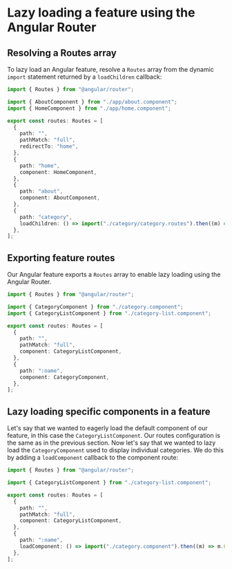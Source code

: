 # Lazy loading a feature using the Angular Router

## Resolving a Routes array

To lazy load an Angular feature, resolve a `Routes` array from the dynamic `import` statement returned by a `loadChildren` callback:

```typescript
import { Routes } from "@angular/router";

import { AboutComponent } from "./app/about.component";
import { HomeComponent } from "./app/home.component";

export const routes: Routes = [
  {
    path: "",
    pathMatch: "full",
    redirectTo: "home",
  },
  {
    path: "home",
    component: HomeComponent,
  },
  {
    path: "about",
    component: AboutComponent,
  },
  {
    path: "category",
    loadChildren: () => import("./category/category.routes").then((m) => m.routes),
  },
];
```

## Exporting feature routes

Our Angular feature exports a `Routes` array to enable lazy loading using the Angular Router.

```typescript
import { Routes } from "@angular/router";

import { CategoryComponent } from "./category.component";
import { CategoryListComponent } from "./category-list.component";

export const routes: Routes = [
  {
    path: "",
    pathMatch: "full",
    component: CategoryListComponent,
  },
  {
    path: ":name",
    component: CategoryComponent,
  },
];
```

## Lazy loading specific components in a feature

Let's say that we wanted to eagerly load the default component of our feature, in this case the `CategoryListComponent`. Our routes configuration is the same as in the previous section. Now let's say that we wanted to lazy load the `CategoryComponent` used to display individual categories. We do this by adding a `loadComponent` callback to the component route:

```typescript
import { Routes } from "@angular/router";

import { CategoryListComponent } from "./category-list.component";

export const routes: Routes = [
  {
    path: "",
    pathMatch: "full",
    component: CategoryListComponent,
  },
  {
    path: ":name",
    loadComponent: () => import("./category.component").then((m) => m.CategoryComponent),
  },
];
```
